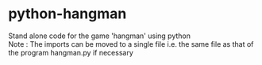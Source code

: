 # python-hangman
Stand alone code for the game 'hangman' using python  
Note : The imports can be moved to a single file i.e. the same file as that of the program hangman.py if necessary 
